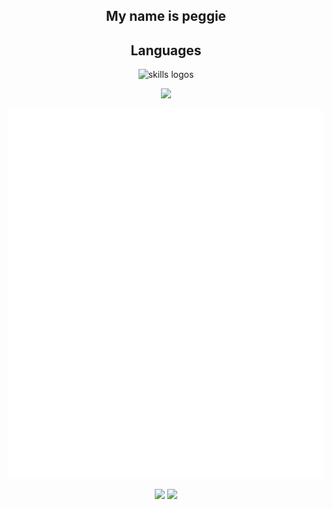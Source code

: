 <h2 align="center">My name is peggie</h2>
<h2 align="center">Languages</h2>
<p align="center">
    <img src="https://skillicons.dev/icons?i=git,github,express,cypress,redux,vite,html,css,sass,tailwind,nodejs,js,ts,react,solidity,nextjs,firebase,mongodb,figma,prisma&perline=10"
        alt="skills logos" />
</p>
<p align="center">
    <img src="https://github-profile-trophy.vercel.app/?username=biongbiongbiangbiang">
</p> 


<!-- <p align="center">
    <img src="https://github-readme-stats.vercel.app/api?username=biongbiongbiangbiang"/>   
   
</p>  -->

<p align="center">
    <img src="https://raw.githubusercontent.com/biongbiongbiangbiang/stats/master/generated/overview.svg#gh-dark-mode-only"/>   
    <img src="https://raw.githubusercontent.com/biongbiongbiangbiang/stats/master/generated/languages.svg#gh-dark-mode-only"/>
</p> 
<p align="center">
    <img src="http://github-readme-streak-stats.herokuapp.com?user=biongbiongbiangbiang&theme=tokyonight&hide_border=true" />
    <img src="https://github-profile-summary-cards.vercel.app/api/cards/most-commit-language?username=biongbiongbiangbiang&theme=tokyonight" />
</p>
